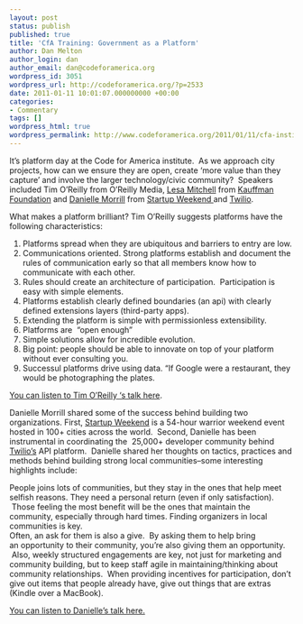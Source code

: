 ```yaml
---
layout: post
status: publish
published: true
title: 'CfA Training: Government as a Platform'
author: Dan Melton
author_login: dan
author_email: dan@codeforamerica.org
wordpress_id: 3051
wordpress_url: http://codeforamerica.org/?p=2533
date: 2011-01-11 10:01:07.000000000 +00:00
categories:
- Commentary
tags: []
wordpress_html: true
wordpress_permalink: http://www.codeforamerica.org/2011/01/11/cfa-institute-government-as-a-platform/
---
```


<p>It’s platform day at the Code for America institute.  As we approach city projects, how can we ensure they are open, create ‘more value than they capture’ and involve the larger technology/civic community?  Speakers included Tim O’Reilly from O’Reilly Media, <a href="http://twitter.com/#!/lesamitchell">Lesa Mitchell</a> from <a href="http://www.kauffman.org">Kauffman Foundation</a> and <a href="http://twitter.com/#!/timoreilly">Danielle Morrill</a> from <a href="http://www.startupweekend.com">Startup Weekend </a>and <a href="http://www.twilio.com">Twilio</a>.</p>
<p>What makes a platform brilliant? Tim O’Reilly suggests platforms have the following characteristics:</p>
<div>
<ol id="internal-source-marker_0.8690056568011642">
<li>Platforms spread when they are ubiquitous and barriers to entry are low.</li>
<li>Communications oriented. Strong platforms establish and document the rules of communication early so that all members know how to communicate with each other.</li>
<li>Rules should create an architecture of participation.  Participation is easy with simple elements.</li>
<li>Platforms establish clearly defined boundaries (an api) with clearly defined extensions layers (third-party apps).</li>
<li>Extending the platform is simple with permissionless extensibility.</li>
<li>Platforms are  “open enough”</li>
<li>Simple solutions allow for incredible evolution.</li>
<li>Big point: people should be able to innovate on top of your platform without ever consulting you.</li>
<li>Successul platforms drive using data. “If Google were a restaurant, they would be photographing the plates.</li>
</ol>
<div><a href="http://max.couchone.com/cfapodcast/timoreilly/audio.mp3">You can listen to Tim O’Reilly ‘s talk here</a>.</div>
<div>
<p>Danielle Morrill shared some of the success behind building two organizations. First, <a href="http://www.startupweekend.com">Startup Weekend</a> is a 54-hour warrior weekend event hosted in 100+ cities across the world.  Second, Danielle has been instrumental in coordinating the  25,000+ developer community behind <a href="http://www.twilio.com">Twilio’s</a> API platform.  Danielle shared her thoughts on tactics, practices and methods behind building strong local communities–some interesting highlights include:</p>
</div>
<div>People joins lots of communities, but they stay in the ones that help meet selfish reasons. They need a personal return (even if only satisfaction).  Those feeling the most benefit will be the ones that maintain the community, especially through hard times. Finding organizers in local communities is key.</div>
<div></div>
<div>Often, an ask for them is also a give.  By asking them to help bring an opportunity to their community, you’re also giving them an opportunity.  Also, weekly structured engagements are key, not just for marketing and community building, but to keep staff agile in maintaining/thinking about community relationships.  When providing incentives for participation, don’t give out items that people already have, give out things that are extras (Kindle over a MacBook).</div>
<div>
<p><a href="http://max.couchone.com/cfapodcast/daniellemorrill/audio.mp3">You can listen to Danielle’s talk here.</a></p>
</div>
</div>
